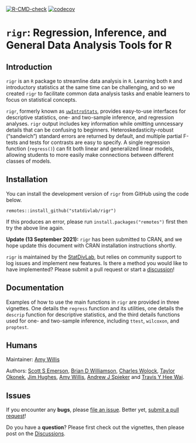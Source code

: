 
<!-- README.md is generated from README.Rmd. Please edit that file -->
<!-- badges: start 
[![CRAN status](https://www.r-pkg.org/badges/version/corncob)](https://CRAN.R-project.org/package=corncob)-->

[![R-CMD-check](https://github.com/statdivlab/rigr/workflows/R-CMD-check/badge.svg)](https://github.com/statdivlab/rigr/actions)
[![codecov](https://codecov.io/gh/statdivlab/rigr/branch/main/graph/badge.svg)](https://codecov.io/gh/statdivlab/rigr)
<!-- badges: end -->

# `rigr`: Regression, Inference, and General Data Analysis Tools for R

## Introduction

`rigr` is an `R` package to streamline data analysis in `R`. Learning
both `R` and introductory statistics at the same time can be
challenging, and so we created `rigr` to facilitate common data analysis
tasks and enable learners to focus on statistical concepts.

`rigr`, formerly known as
[`uwIntroStats`](https://CRAN.R-project.org/package=uwIntroStats),
provides easy-to-use interfaces for descriptive statistics, one- and
two-sample inference, and regression analyses. `rigr` output includes
key information while omitting unncessary details that can be confusing
to beginners. Heteroskedasticity-robust (“sandwich”) standard errors are
returned by default, and multiple partial F-tests and tests for
contrasts are easy to specify. A single regression function
(`regress()`) can fit both linear and generalized linear models,
allowing students to more easily make connections between different
classes of models.

## Installation

You can install the development version of `rigr` from GitHub using the
code below.

    remotes::install_github("statdivlab/rigr")

If this produces an error, please run `install.packages("remotes")`
first then try the above line again.

**Update (13 September 2021):** `rigr` has been submitted to CRAN, and
we hope update this document with CRAN installation instructions
shortly.

`rigr` is maintained by the
[StatDivLab](http://statisticaldiversitylab.com/), but relies on
community support to log issues and implement new features. Is there a
method you would like to have implemented? Please submit a pull request
or start a
[discussion](https://github.com/statdivlab/rigr/discussions/)!

## Documentation

Examples of how to use the main functions in `rigr` are provided in
three vignettes. One details the `regress` function and its utilities,
one details the `descrip` function for descriptive statistics, and the
third details functions used for one- and two-sample inference,
including `ttest`, `wilcoxon`, and `proptest`.

## Humans

Maintainer: [Amy Willis](http://statisticaldiversitylab.com/)

Authors: [Scott S Emerson](http://www.emersonstatistics.com/), [Brian D
Williamson](https://bdwilliamson.github.io/), [Charles
Wolock](https://cwolock.github.io/), [Taylor
Okonek](https://taylorokonek.github.io/), [Jim
Hughes](https://www.biostat.washington.edu/people/james-hughes), [Amy
Willis](http://statisticaldiversitylab.com/), [Andrew J
Spieker](https://www.vumc.org/biostatistics/person/andrew-spieker-phd/)
and [Travis Y Hee
Wai](https://scholar.google.com/citations?user=WaJn2wIAAAAJ&hl=en/).

## Issues

If you encounter any **bugs**, please [file an
issue](https://github.com/statdivlab/rigr/issues/). Better yet, [submit
a pull request](https://github.com/statdivlab/rigr/pulls/)!

Do you have a **question**? Please first check out the vignettes, then
please post on the
[Discussions](https://github.com/statdivlab/rigr/discussions/).
